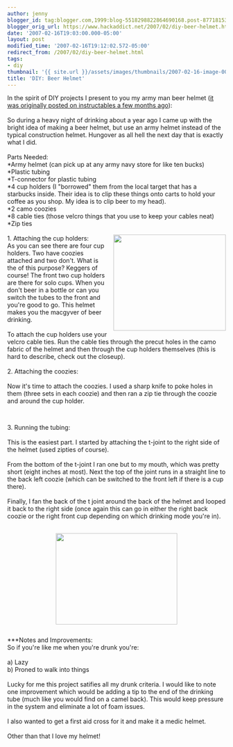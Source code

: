 ```yaml
---
author: jenny
blogger_id: tag:blogger.com,1999:blog-5518298822864690168.post-8771815392327732015
blogger_orig_url: https://www.hackaddict.net/2007/02/diy-beer-helmet.html
date: '2007-02-16T19:03:00.000-05:00'
layout: post
modified_time: '2007-02-16T19:12:02.572-05:00'
redirect_from: /2007/02/diy-beer-helmet.html
tags:
- diy
thumbnail: '{{ site.url }}/assets/images/thumbnails/2007-02-16-image-0000.jpg'
title: 'DIY: Beer Helmet'
---
```


In the spirit of DIY projects I present to you my army man beer helmet (<a href="http://www.instructables.com/id/EG55MYOB5HES9J6Q55?ALLSTEPS">it was originally</a><img alt="" border="0" id="BLOGGER_PHOTO_ID_5032287449320171986" src="{{ site.url }}/assets/images/posts/2007-02-16-image-0000.jpg" style="margin: 0pt 0pt 10px 10px; float: right; "/><a href="http://www.instructables.com/id/EG55MYOB5HES9J6Q55?ALLSTEPS"> posted on instructables a few months ago</a>):<br/><br/>So during a heavy night of drinking about a year ago I came up with the bright idea of making a beer helmet, but use an army helmet instead of the typical construction helmet. Hungover as all hell the next day that is exactly what I did.<br/><br/>Parts Needed:<br/>*Army helmet (can pick up at any army navy store for like ten bucks)<br/>*Plastic tubing<br/>*T-connector for plastic tubing<br/>*4 cup holders (I "borrowed" them from the local target that has a starbucks inside. Their idea is to clip these things onto carts to hold your coffee as you shop. My idea is to clip beer to my head).<br/>*2 camo coozies<br/>*8 cable ties (those velcro things that you use to keep your cables neat)<br/>*Zip ties<br/><br/>1.  Attaching the cup holders:<img alt="" border="0" id="BLOGGER_PHOTO_ID_5032287810097424866" src="{{ site.url }}/assets/images/posts/2007-02-16-image-0001.jpg" style="margin: 0pt 0pt 10px 10px; float: right;  width: 259px; height: 221px;"/><br/>As you can see there are four cup holders. Two have coozies attached and two don't. What is the of this purpose? Keggers of course! The front two cup holders are there for solo cups. When you don't beer in a bottle or can you switch the tubes to the front and you're good to go. This helmet makes you the macgyver of beer drinking.<br/><br/>To attach the cup holders use your velcro cable ties. Run the cable ties through the precut holes in the camo fabric of the helmet and then through the cup holders themselves (this is hard to describe, check out the closeup).<br/><br/>2.  Attaching the coozies:<br/><br/>Now it's time to attach the coozies. I used a sharp knife to poke holes in them (three sets in each coozie) and then ran a zip tie through the coozie and around the cup holder.<br/><br/><img alt="" border="0" id="BLOGGER_PHOTO_ID_5032288273953892850" src="{{ site.url }}/assets/images/posts/2007-02-16-image-0002.jpg" style="margin: 0px auto 10px; display: block; text-align: center; "/><br/>3.  Running the tubing:<br/><br/>This is the easiest part.  I started by attaching the t-joint to the right side of the helmet (used zipties of course).<br/><br/>From the bottom of the t-joint I ran one but to my mouth, which was pretty short (eight inches at most). Next the top of the joint runs in a straight line to the back left coozie (which can be switched to the front left if there is a cup there).<br/><br/>Finally, I fan the back of the t joint around the back of the helmet and looped it back to the right side (once again this can go in either the right back coozie or the right front cup depending on which drinking mode you're in).<br/><br/><div style="text-align: right;"><img alt="" border="0" id="BLOGGER_PHOTO_ID_5032288703450622466" src="{{ site.url }}/assets/images/posts/2007-02-16-image-0003.jpg" style="margin: 0px auto 10px; display: block; text-align: center;  width: 280px; height: 210px;"/><br/></div>***Notes and Improvements:<br/>So if you're like me when you're drunk you're:<br/><br/>a)  Lazy<br/>b)  Proned to walk into things<br/><br/>Lucky for me this project satifies all my drunk criteria. I would like to note one improvement which would be adding a tip to the end of the drinking tube (much like you would find on a camel back). This would keep pressure in the system and eliminate a lot of foam issues.<br/><br/>I also wanted to get a first aid cross for it and make it a medic helmet.<br/><br/>Other than that I love my helmet!